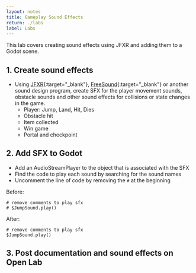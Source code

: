 ```yaml
---
layout: notes
title: Gameplay Sound Effects
return: ./labs
label: Labs
---
```


This lab covers creating sound effects using JFXR and adding them to a Godot scene.

## 1. Create sound effects
- Using [JFXR](https://jfxr.frozenfractal.com/){:target="_blank"}, [FreeSound](https://freesound.org/){:target="_blank"} or another sound design program, create SFX for the player movement sounds, obstacle sounds and other sound effects for collisions or state changes in the game.
	- Player: Jump, Land, Hit, Dies
	- Obstacle hit
	- Item collected
	- Win game
	- Portal and checkpoint

## 2. Add SFX to Godot
- Add an AudioStreamPlayer to the object that is associated with the SFX
- Find the code to play each sound by searching for the sound names
- Uncomment the line of code by removing the `#` at the beginning

Before:

```
# remove comments to play sfx
# $JumpSound.play()
```

After:

```
# remove comments to play sfx
$JumpSound.play()
```

## 3. Post documentation and sound effects on Open Lab
